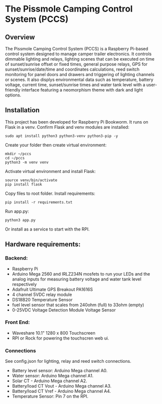 # The Pissmole Camping Control System (PCCS)

## Overview
The Pissmole Camping Control System (PCCS) is a Raspberry Pi-based control system designed to manage camper trailer electronics. It controls dimmable lighting and relays, lighting scenes that can be executed on time of sunset/sunrise offset or fixed times, general purpose relays, GPS for sunset/sunrise/date/time and coordinates calculations, reed switch monitoring for panel doors and drawers and triggering of lighting channels or scenes. It also displys environmental data such as temperature, battery voltage, current time, sunset/sunrise times and water tank level with a user-friendly interface featuring a neomorphism theme with dark and light options.

## Installation
This project has been developed for Raspberry Pi Bookworm. It runs on Flask in a venv.
Confirm Flask and venv modules are installed:
```
sudo apt install python3 python3-venv python3-pip -y
```

Create your folder then create virtual environment:
```
mkdir ~/pccs
cd ~/pccs
python3 -m venv venv
```

Activate virtual environment and install Flask:
```
source venv/bin/activate
pip install flask
```

Copy files to root folder.
Install requirements:
```
pip install -r requirements.txt
```

Run app.py:
```
python3 app.py
```
Or install as a service to start with the RPI.

## Hardware requirements:
### Backend:
- Raspberry Pi
- Arduino Mega 2560 and IRLZ234N mosfets to run your LEDs and the analog inputs for measuring battery voltage and water tank level respectively
- Adafruit Ultimate GPS Breakout PA1616S
- 4 channel 5VDC relay module
- DS18B20 Temperature Sensor
- fuel level sensor that scales from 240ohm (full) to 33ohm (empty)
- 0-25VDC Voltage Detection Module Voltage Sensor

### Front End:
- Waveshare 10.1" 1280 x 800 Touchscreen
- RPI or Rock for powering the touchscren web ui.

### Connections
See config.json for lighting, relay and reed switch connections.
- Battery level sensor: Arduino Mega channel A0.
- Water sensor: Arduino Mega channel A1.
- Solar CT - Arduino Mega channel A2.
- Battery/load CT Vout - Arduino Mega channel A3.
- Battery/load CT Vref - Arduino Mega channel A4.
- Temperature Sensor: Pin 7 on the RPI.
